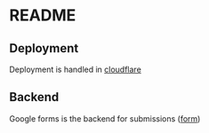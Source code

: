 # README

## Deployment

Deployment is handled in [cloudflare](https://dash.cloudflare.com/d41ca2cf9e77af9d6459f11b66854047/pages/view/ois-gold-landing)

## Backend

Google forms is the backend for submissions ([form](https://docs.google.com/forms/d/1kb4dqIIwQFa3vM9ebHBghrmAcL6rAXBUp3qa5HWPiWc/edit?pli=1#responses))